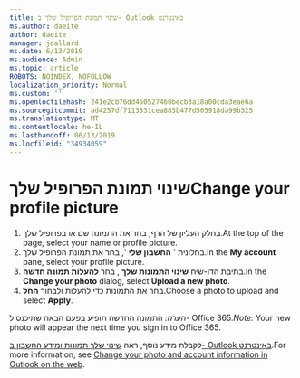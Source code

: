 ```yaml
---
title: שינוי תמונת הפרופיל שלך ב- Outlook באינטרנט
ms.author: daeite
author: daeite
manager: joallard
ms.date: 6/13/2019
ms.audience: Admin
ms.topic: article
ROBOTS: NOINDEX, NOFOLLOW
localization_priority: Normal
ms.custom: ''
ms.openlocfilehash: 241e2cb76dd450527460becb3a18a00cda3eae6a
ms.sourcegitcommit: ad4257df7113531cea883b477d505918da99b325
ms.translationtype: MT
ms.contentlocale: he-IL
ms.lasthandoff: 06/13/2019
ms.locfileid: "34934059"
---
```

# <a name="change-your-profile-picture"></a><span data-ttu-id="455bc-102">שינוי תמונת הפרופיל שלך</span><span class="sxs-lookup"><span data-stu-id="455bc-102">Change your profile picture</span></span>

1. <span data-ttu-id="455bc-103">בחלק העליון של הדף, בחר את התמונה שם או בפרופיל שלך.</span><span class="sxs-lookup"><span data-stu-id="455bc-103">At the top of the page, select your name or profile picture.</span></span>
1. <span data-ttu-id="455bc-104">בחלונית ' **החשבון שלי** ', בחר את תמונת הפרופיל שלך.</span><span class="sxs-lookup"><span data-stu-id="455bc-104">In the **My account** pane, select your profile picture.</span></span>
1. <span data-ttu-id="455bc-105">בתיבת הדו-שיח **שינוי התמונות שלך** , בחר **להעלות תמונה חדשה**.</span><span class="sxs-lookup"><span data-stu-id="455bc-105">In the **Change your photo** dialog, select **Upload a new photo**.</span></span>
1. <span data-ttu-id="455bc-106">בחר את התמונות כדי להעלות ולבחור **החל**.</span><span class="sxs-lookup"><span data-stu-id="455bc-106">Choose a photo to upload and select **Apply**.</span></span>

<span data-ttu-id="455bc-107">*הערה:* התמונה החדשה תופיע בפעם הבאה שתיכנס ל- Office 365.</span><span class="sxs-lookup"><span data-stu-id="455bc-107">*Note:* Your new photo will appear the next time you sign in to Office 365.</span></span>

<span data-ttu-id="455bc-108">לקבלת מידע נוסף, ראה [שינוי שלך תמונות ומידע החשבון ב- Outlook באינטרנט](https://support.office.com/article/b2dbb289-851d-4bed-93c3-3e136f5659ec).</span><span class="sxs-lookup"><span data-stu-id="455bc-108">For more information, see [Change your photo and account information in Outlook on the web](https://support.office.com/article/b2dbb289-851d-4bed-93c3-3e136f5659ec).</span></span>